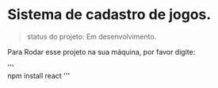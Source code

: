 # Sistema de cadastro de jogos. 

> status do projeto: Em desenvolvimento.

Para Rodar esse projeto na sua máquina, por favor digite: 

'''  
npm install react
'''
